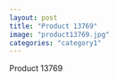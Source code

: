 ```yaml
---
layout: post
title: "Product 13769"
image: "product13769.jpg"
categories: "category1"
---
```

Product 13769
